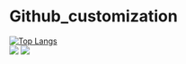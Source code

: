 # Github_customization

<div style="width: 200px;">
<a href="https://github.com/ArthurLux07/github-readme-stats">
  <img src="https://github-readme-stats.vercel.app/api/top-langs/?username=ArthurLux07&langs_count=8" alt="Top Langs" />
</a>
</div>


<img src="https://img.shields.io/badge/Gmail-D14836?style=for-the-badge&logo=gmail&logoColor=white"/>
</a>

<img src="https://img.shields.io/badge/LinkedIn-0077B5?style=for-the-badge&logo=linkedin&logoColor=white">
